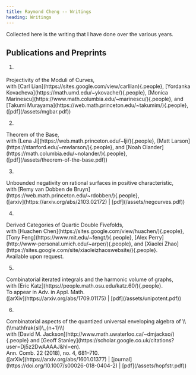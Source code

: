 ```yaml
---
title: Raymond Cheng -- Writings
heading: Writings
---
```


Collected here is the writing that I have done over the various years.

## Publications and Preprints

1. <div class="paper">
<div class="paper-title">Projectivity of the Moduli of Curves,</div>
<div class="coauthor">with [Carl Lian](https://sites.google.com/view/carllian){.people},
                           [Yordanka Kovacheva](https://math.umd.edu/~ykovache/){.people},
                           [Monica Marinescu](https://www.math.columbia.edu/~marinescu/){.people}, and
                           [Takumi Murayama](https://web.math.princeton.edu/~takumim/){.people},</div>
<div class="paper-links">([pdf](/assets/mgbar.pdf))</div>
</div>

2. <div class="paper">
<div class="paper-title">Theorem of the Base,</div>
<div class="coauthor">with [Lena Ji](https://web.math.princeton.edu/~lji/){.people},
                           [Matt Larson](https://stanford.edu/~mwlarson/){.people}, and
                           [Noah Olander](https://math.columbia.edu/~nolander/){.people},</div>
<div class="paper-links">([pdf](/assets/theorem-of-the-base.pdf))</div>
</div>

3. <div class="paper">
<div class="paper-title">Unbounded negativity on rational surfaces in positive characteristic,</div>
<div class="coauthor">with [Remy van Dobben de Bruyn](https://web.math.princeton.edu/~rdobben/){.people},</div>
<div class="paper-links">([arxiv](https://arxiv.org/abs/2103.02172) | [pdf](/assets/negcurves.pdf))</div>
</div>

4. <div class="paper">
<div class="paper-title">Derived Categories of Quartic Double Fivefolds,</div>
<div class="coauthor">with [Huachen Chen](https://sites.google.com/view/huachen/){.people},
                           [Tony Feng](https://www.mit.edu/~fengt/){.people},
                           [Alex Perry](http://www-personal.umich.edu/~arper/){.people}, and
                           [Xiaolei Zhao](https://sites.google.com/site/xiaoleizhaoswebsite/){.people}.</div>
<div class="journal">Available upon request.</div>
</div>

5. <div class="paper">
<div class="paper-title">Combinatorial iterated integrals and the harmonic volume of graphs,</div>
<div class="coauthor">with [Eric Katz](https://people.math.osu.edu/katz.60/){.people}.</div>
<div class="journal">To appear in Adv. in Appl. Math.</div>
<div class="paper-links">([arXiv](https://arxiv.org/abs/1709.01175) | [pdf](/assets/unipotent.pdf))</div>
</div>

6. <div class="paper">
<div class="paper-title">Combinatorial aspects of the quantized universal enveloping algebra of \\(\\mathfrak{sl}\_{n+1}\\)</div>
<div class="coauthor">with [David M. Jackson](http://www.math.uwaterloo.ca/~dmjackso/){.people} and [Geoff Stanley](https://scholar.google.co.uk/citations?user=Dj5z2DwAAAAJ&hl=en).</div>
<div class="journal">Ann. Comb. 22 (2018), no. 4, 681–710.</div>
<div class="paper-links">([arXiv](https://arxiv.org/abs/1601.01377) | [journal](https://doi.org/10.1007/s00026-018-0404-2) | [pdf](/assets/hopfstr.pdf))</div>
</div>

